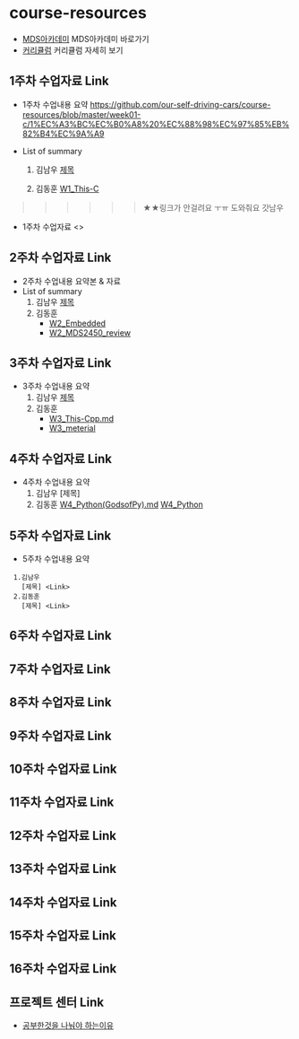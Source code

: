 # course-resources
 * [MDS아카데미](http://www.mdsacademy.co.kr/) MDS아카데미 바로가기
 * [커리큘럼](http://www.mdsacademy.co.kr/customer/board_view.php?board_idx=1595&schField=&schWord=&search_div=notice&size=10&page=1) 커리큘럼 자세히 보기
  
 ## 1주차 수업자료 Link
  * 1주차 수업내용 요약 <https://github.com/our-self-driving-cars/course-resources/blob/master/week01-c/1%EC%A3%BC%EC%B0%A8%20%EC%88%98%EC%97%85%EB%82%B4%EC%9A%A9>
  
  * List of summary
    
    1. 김남우 
      [제목](Link)
 
    2. 김동훈 
      [W1_This-C](https://github.com/d-h-k/MDS_DHKim_Docs/blob/master/W1_This-C.md)
 
  >>>>>> ★★링크가 안걸려요 ㅜㅠ 도와줘요 갓남우 
  * 1주차 수업자료 <>
 
 ## 2주차 수업자료 Link
  * 2주차 수업내용 요약본 & 자료
  * List of summary
    1. 김남우 
        [제목](Link)
    2. 김동훈 
       * [W2_Embedded](https://github.com/d-h-k/MDS_DHKim_Docs/blob/master/W2_Embedded.md)
       * [W2_MDS2450_review](https://github.com/d-h-k/MDS_DHKim_Docs/blob/master/W2_MDS2450_review.md)
 
 
 ## 3주차 수업자료 Link
  * 3주차 수업내용 요약
    1. 김남우 
      [제목](Link)
    2. 김동훈
       * [W3_This-Cpp.md](https://github.com/d-h-k/MDS_DHKim_Docs/blob/master/W3_This-Cpp.md)
       * [W3_meterial](https://github.com/d-h-k/MDS_week_material/tree/master/W3_meterial)
 
 ## 4주차 수업자료 Link
   * 4주차 수업내용 요약
     1. 김남우 
      [제목] <Link>
     2. 김동훈
      [W4_Python(GodsofPy).md](https://github.com/d-h-k/MDS_DHKim_Docs/blob/master/W4_Python(GodsofPy).md)
      [W4_Python](https://github.com/d-h-k/MDS_week_material/tree/master/W4_Python)
 
 
 ## 5주차 수업자료 Link
   * 5주차 수업내용 요약
   ```
    1.김남우 
      [제목] <Link>
    2.김동훈
      [제목] <Link>
   ```
 
 ## 6주차 수업자료 Link
 
 ## 7주차 수업자료 Link
 
 ## 8주차 수업자료 Link
 
 ## 9주차 수업자료 Link
 
 ## 10주차 수업자료 Link

 ## 11주차 수업자료 Link
 
 ## 12주차 수업자료 Link
 
 ## 13주차 수업자료 Link
 
 ## 14주차 수업자료 Link
 
 ## 15주차 수업자료 Link
 
 ## 16주차 수업자료 Link
 
 ## 프로젝트 센터 Link
 
 
 
  * [공부한것을 나눠야 하는이유](https://www.youtube.com/watch?v=KF3ZzK1cTJ8)
  
